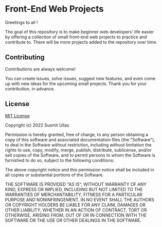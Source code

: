 # Front-End Web Projects

Greetings to all !



The goal of this repository is to
make beginner web developers' life easier
by offering a collection of small
front-end web projects to practice and contribute to.
There will be more projects added to the repository over time.

## Contributing

Contributions are always welcome!

You can create issues, solve issues, suggest new features,
and even come up with new ideas for the upcoming small projects.
Thank you for your contribution, in advance.

## License

[MIT License](LICENSE)

Copyright (c) 2022 Susmit Ullas

Permission is hereby granted, free of charge, to any person obtaining a copy
of this software and associated documentation files (the "Software"), to deal
in the Software without restriction, including without limitation the rights
to use, copy, modify, merge, publish, distribute, sublicense, and/or sell
copies of the Software, and to permit persons to whom the Software is
furnished to do so, subject to the following conditions:

The above copyright notice and this permission notice shall be included in all
copies or substantial portions of the Software.

THE SOFTWARE IS PROVIDED "AS IS", WITHOUT WARRANTY OF ANY KIND, EXPRESS OR
IMPLIED, INCLUDING BUT NOT LIMITED TO THE WARRANTIES OF MERCHANTABILITY,
FITNESS FOR A PARTICULAR PURPOSE AND NONINFRINGEMENT. IN NO EVENT SHALL THE
AUTHORS OR COPYRIGHT HOLDERS BE LIABLE FOR ANY CLAIM, DAMAGES OR OTHER
LIABILITY, WHETHER IN AN ACTION OF CONTRACT, TORT OR OTHERWISE, ARISING FROM,
OUT OF OR IN CONNECTION WITH THE SOFTWARE OR THE USE OR OTHER DEALINGS IN THE
SOFTWARE.
